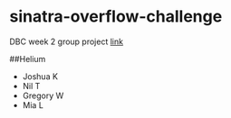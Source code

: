 # sinatra-overflow-challenge
DBC week 2 group project [link](https://github.com/sf-island-foxes-2016/sinatra-overflow-challenge)

##Helium
* Joshua K
* Nil T
* Gregory W
* Mia L
